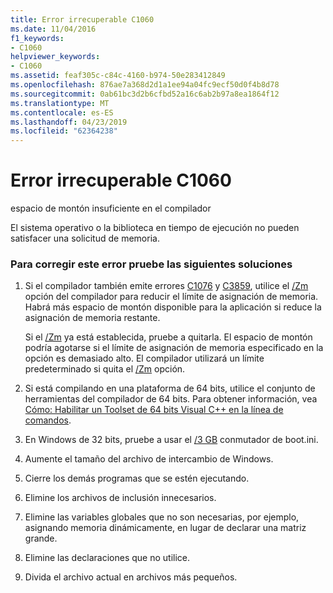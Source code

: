```yaml
---
title: Error irrecuperable C1060
ms.date: 11/04/2016
f1_keywords:
- C1060
helpviewer_keywords:
- C1060
ms.assetid: feaf305c-c84c-4160-b974-50e283412849
ms.openlocfilehash: 876ae7a368d2d1a1ee94a04fc9ecf50d0f4b8d78
ms.sourcegitcommit: 0ab61bc3d2b6cfbd52a16c6ab2b97a8ea1864f12
ms.translationtype: MT
ms.contentlocale: es-ES
ms.lasthandoff: 04/23/2019
ms.locfileid: "62364238"
---
```

# <a name="fatal-error-c1060"></a>Error irrecuperable C1060

espacio de montón insuficiente en el compilador

El sistema operativo o la biblioteca en tiempo de ejecución no pueden satisfacer una solicitud de memoria.

### <a name="to-fix-this-error-try-the-following-possible-solutions"></a>Para corregir este error pruebe las siguientes soluciones

1. Si el compilador también emite errores [C1076](../../error-messages/compiler-errors-1/fatal-error-c1076.md) y [C3859](../../error-messages/compiler-errors-2/compiler-error-c3859.md), utilice el [/Zm](../../build/reference/zm-specify-precompiled-header-memory-allocation-limit.md) opción del compilador para reducir el límite de asignación de memoria. Habrá más espacio de montón disponible para la aplicación si reduce la asignación de memoria restante.

   Si el [/Zm](../../build/reference/zm-specify-precompiled-header-memory-allocation-limit.md) ya está establecida, pruebe a quitarla. El espacio de montón podría agotarse si el límite de asignación de memoria especificado en la opción es demasiado alto. El compilador utilizará un límite predeterminado si quita el [/Zm](../../build/reference/zm-specify-precompiled-header-memory-allocation-limit.md) opción.

1. Si está compilando en una plataforma de 64 bits, utilice el conjunto de herramientas del compilador de 64 bits. Para obtener información, vea [Cómo: Habilitar un Toolset de 64 bits Visual C++ en la línea de comandos](../../build/how-to-enable-a-64-bit-visual-cpp-toolset-on-the-command-line.md).

1. En Windows de 32 bits, pruebe a usar el [/3 GB](https://support.microsoft.com/help/833721/available-switch-options-for-the-windows-xp-and-the-windows-server-200) conmutador de boot.ini.

1. Aumente el tamaño del archivo de intercambio de Windows.

1. Cierre los demás programas que se estén ejecutando.

1. Elimine los archivos de inclusión innecesarios.

1. Elimine las variables globales que no son necesarias, por ejemplo, asignando memoria dinámicamente, en lugar de declarar una matriz grande.

1. Elimine las declaraciones que no utilice.

9. Divida el archivo actual en archivos más pequeños.